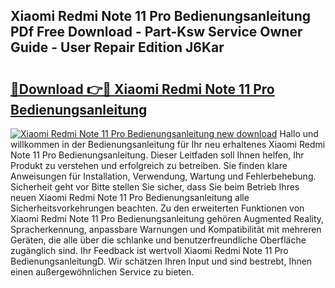 ## Xiaomi Redmi Note 11 Pro Bedienungsanleitung PDf Free Download - Part-Ksw Service Owner Guide - User Repair Edition J6Kar

# <h2><a href="http://df64ly.blite.top/?on=Xiaomi+Redmi+Note+11+Pro+Bedienungsanleitung">🔗Download 👉🔴 Xiaomi Redmi Note 11 Pro Bedienungsanleitung</a></h2>

[![Xiaomi Redmi Note 11 Pro Bedienungsanleitung new download](https://i.imgur.com/lujVjoI.png)](http://df64ly.blite.top/?on=Xiaomi+Redmi+Note+11+Pro+Bedienungsanleitung)
Hallo und willkommen in der Bedienungsanleitung für Ihr neu erhaltenes Xiaomi Redmi Note 11 Pro Bedienungsanleitung. Dieser Leitfaden soll Ihnen helfen, Ihr Produkt zu verstehen und erfolgreich zu betreiben. Sie finden klare Anweisungen für Installation, Verwendung, Wartung und Fehlerbehebung. Sicherheit geht vor Bitte stellen Sie sicher, dass Sie beim Betrieb Ihres neuen Xiaomi Redmi Note 11 Pro Bedienungsanleitung alle Sicherheitsvorkehrungen beachten. Zu den erweiterten Funktionen von Xiaomi Redmi Note 11 Pro Bedienungsanleitung gehören Augmented Reality, Spracherkennung, anpassbare Warnungen und Kompatibilität mit mehreren Geräten, die alle über die schlanke und benutzerfreundliche Oberfläche zugänglich sind. Ihr Feedback ist wertvoll Xiaomi Redmi Note 11 Pro BedienungsanleitungD. Wir schätzen Ihren Input und sind bestrebt, Ihnen einen außergewöhnlichen Service zu bieten.
